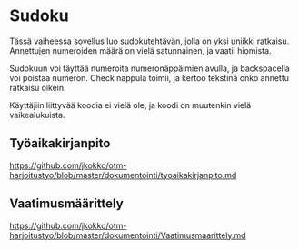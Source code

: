 # Sudoku

Tässä vaiheessa sovellus luo sudokutehtävän, jolla on yksi uniikki ratkaisu. Annettujen numeroiden määrä on vielä satunnainen, ja vaatii hiomista.

Sudokuun voi täyttää numeroita numeronäppäimien avulla, ja backspacella voi poistaa numeron. Check nappula toimii, ja kertoo tekstinä onko annettu ratkaisu oikein.

Käyttäjiin liittyvää koodia ei vielä ole, ja koodi on muutenkin vielä vaikealukuista.

## Työaikakirjanpito
https://github.com/jkokko/otm-harjoitustyo/blob/master/dokumentointi/tyoaikakirjanpito.md

## Vaatimusmäärittely
https://github.com/jkokko/otm-harjoitustyo/blob/master/dokumentointi/Vaatimusmaarittely.md

